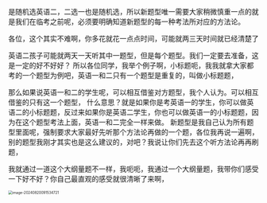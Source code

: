 是随机选英语二，二选一也是随机选，所以新题型唯一需要大家稍微慎重一点的就是我们在临考之前呢，必须要明确知道新题型的每一种考法所对应的方法论。

各位，这个其实不难啊，你多花就花一点点时间，可能就两三天时间就已经清楚了

英语二孩子可能就两天一天听其中一题型，但是每个题型。我们一定要去准备，这是一定的好不好好？
所以各位同学，我举个例子啊，小标题呃，我我就拿大家都考的一个题型为例吧，英语一和二只有一个题型是重复的，叫做小标题题，



那么如果说英语一和二的学生呢，可以相互借鉴对方题型，我个人认为。可以相互借鉴的只有这一个题型，
什么意思？就是如果你是考英语一的学生，你可以做英语二的小标题题，反过来如果你是英语二学生，你也可以做英语一的小标题题，因为在这个题型考法上面，英语一和二完全一样来做。
新题型是我自己认为所有题型里面呢，强制要求大家最好先听那个方法论再做的一个题，各位我再说一遍啊，别的题型我刚才其实也是这么建议的，对吧？我说让你们先去这个听方法论再再刷题，

我就通过一道这个大纲量题不一样，我呃呃，我通过一个大纲量题，我带你们感受一下好不好？你自己最直观的感受就很清晰了来啊，

<img src="/Users/yuebinghui/Documents/program/github/note/images/image-20240820091534721.png" alt="image-20240820091534721" style="zoom:50%;" />